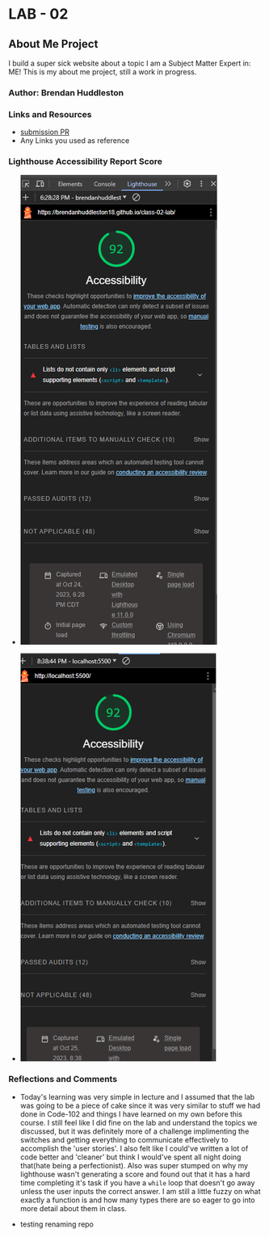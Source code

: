 # LAB - 02

## About Me Project

I build a super sick website about a topic I am a Subject Matter Expert in: ME! This is my about me project, still a work in progress.

### Author: Brendan Huddleston

### Links and Resources

- [submission PR](http://xyz.com)
- Any Links you used as reference

### Lighthouse Accessibility Report Score

- ![My lighthouseimage](lighthouse.png)

- ![Second lighthouse score](lh2.png)

### Reflections and Comments

- Today's learning was very simple in lecture and I assumed that the lab was going to be a piece of cake since it was very similar to stuff we had done in Code-102 and things I have learned on my own before this course.  I still feel like I did fine on the lab and understand the topics we discussed, but it was definitely more of a challenge implimenting the switches and getting everything to communicate effectively to accomplish the 'user stories'.  I also felt like I could've written a lot of code better and 'cleaner' but think I would've spent all night doing that(hate being a perfectionist).  Also was super stumped on why my lighthouse wasn't generating a score and found out that it has a hard time completing it's task if you have a `while` loop that doesn't go away unless the user inputs the correct answer.  I am still a little fuzzy on what exactly a function is and how many types there are so eager to go into more detail about them in class.

- testing renaming repo
